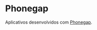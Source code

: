 Phonegap
========

Aplicativos desenvolvidos com <a href="http://phonegap.com/" target="_blank">Phonegap</a>.
